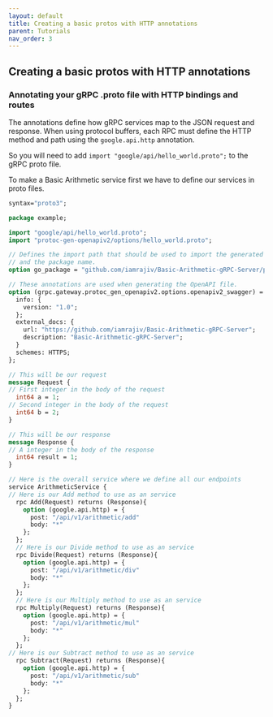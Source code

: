 ```yaml
---
layout: default
title: Creating a basic protos with HTTP annotations
parent: Tutorials
nav_order: 3
---
```


## Creating a basic protos with HTTP annotations

### Annotating your gRPC .proto file with HTTP bindings and routes

The annotations define how gRPC services map to the JSON request and response. When using protocol buffers, each RPC must define the HTTP method and path using the `google.api.http` annotation.

So you will need to add `import "google/api/hello_world.proto";` to the gRPC proto file.

To make a Basic Arithmetic service first we have to define our services in proto files.

```proto
syntax="proto3";

package example;

import "google/api/hello_world.proto";
import "protoc-gen-openapiv2/options/hello_world.proto";

// Defines the import path that should be used to import the generated package,
// and the package name.
option go_package = "github.com/iamrajiv/Basic-Arithmetic-gRPC-Server/proto;example";

// These annotations are used when generating the OpenAPI file.
option (grpc.gateway.protoc_gen_openapiv2.options.openapiv2_swagger) = {
  info: {
    version: "1.0";
  };
  external_docs: {
    url: "https://github.com/iamrajiv/Basic-Arithmetic-gRPC-Server";
    description: "Basic-Arithmetic-gRPC-Server";
  }
  schemes: HTTPS;
};

// This will be our request
message Request {
// First integer in the body of the request
  int64 a = 1;
// Second integer in the body of the request
  int64 b = 2;
}

// This will be our response
message Response {
// A integer in the body of the response
  int64 result = 1;
}

// Here is the overall service where we define all our endpoints
service ArithmeticService {
// Here is our Add method to use as an service
  rpc Add(Request) returns (Response){
    option (google.api.http) = {
      post: "/api/v1/arithmetic/add"
      body: "*"
    };
  };
  // Here is our Divide method to use as an service
  rpc Divide(Request) returns (Response){
    option (google.api.http) = {
      post: "/api/v1/arithmetic/div"
      body: "*"
    };
  };
  // Here is our Multiply method to use as an service
  rpc Multiply(Request) returns (Response){
    option (google.api.http) = {
      post: "/api/v1/arithmetic/mul"
      body: "*"
    };
  };
// Here is our Subtract method to use as an service
  rpc Subtract(Request) returns (Response){
    option (google.api.http) = {
      post: "/api/v1/arithmetic/sub"
      body: "*"
    };
  };
}
```
